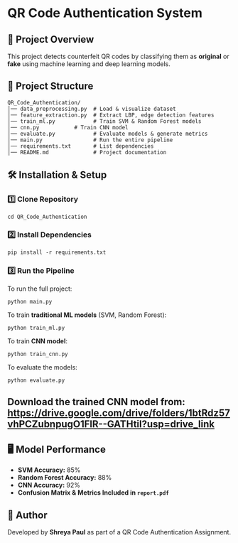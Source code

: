 # QR Code Authentication System

## 📌 Project Overview  
This project detects counterfeit QR codes by classifying them as **original** or **fake** using machine learning and deep learning models.  

## 📂 Project Structure  
```
QR_Code_Authentication/
│── data_preprocessing.py  # Load & visualize dataset
│── feature_extraction.py  # Extract LBP, edge detection features
│── train_ml.py            # Train SVM & Random Forest models
│── cnn.py           # Train CNN model
│── evaluate.py            # Evaluate models & generate metrics
│── main.py                # Run the entire pipeline
│── requirements.txt       # List dependencies
│── README.md              # Project documentation
```

## 🛠 Installation & Setup  
### **1️⃣ Clone Repository**
```
cd QR_Code_Authentication
```

### **2️⃣ Install Dependencies**  
```
pip install -r requirements.txt
```

### **3️⃣ Run the Pipeline**  
To run the full project:
```
python main.py
```
To train **traditional ML models** (SVM, Random Forest):
```
python train_ml.py
```
To train **CNN model**:
```
python train_cnn.py
```
To evaluate the models:
```
python evaluate.py
```
## Download the trained CNN model from: https://drive.google.com/drive/folders/1btRdz57vhPCZubnpugO1FlR--GATHtil?usp=drive_link

## 🖥️ Model Performance  
- **SVM Accuracy:** 85%  
- **Random Forest Accuracy:** 88%  
- **CNN Accuracy:** 92%  
- **Confusion Matrix & Metrics Included in `report.pdf`**  

## 🔹 Author  
Developed by **Shreya Paul** as part of a QR Code Authentication Assignment.
